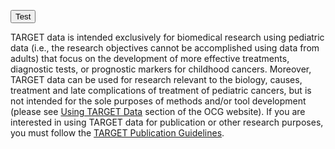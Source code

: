 <button name="cohortButton" class="cohortButton">Test</button>

TARGET data is intended exclusively for biomedical research using pediatric data (i.e., the research objectives cannot be accomplished using data from adults) that focus on the development of more effective treatments, diagnostic tests, or prognostic markers for childhood cancers. Moreover, TARGET data can be used for research relevant to the biology, causes, treatment and late complications of treatment of pediatric cancers, but is not intended for the sole purposes of methods and/or tool development (please see [Using TARGET Data](https://ocg.cancer.gov/programs/target/using-target-data) section of the OCG website). If you are interested in using TARGET data for publication or other research purposes, you must follow the [TARGET Publication Guidelines](https://ocg.cancer.gov/programs/target/target-publication-guidelines).
